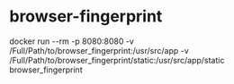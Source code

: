 # browser-fingerprint
docker run --rm -p 8080:8080 -v /Full/Path/to/browser_fingerprint:/usr/src/app -v  /Full/Path/to/browser_fingerprint/static:/usr/src/app/static  browser_fingerprint
